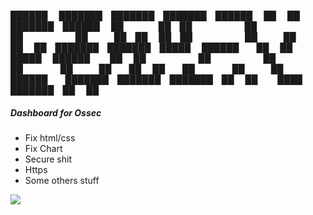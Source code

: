  ██████  ███████ ███████ ███████ ██████  ██    ██ ███████ ██████  
██    ██ ██      ██      ██      ██   ██ ██    ██ ██      ██   ██ 
██    ██ ███████ ███████ █████   ██████  ██    ██ █████   ██████  
██    ██      ██      ██ ██      ██   ██  ██  ██  ██      ██   ██ 
 ██████  ███████ ███████ ███████ ██   ██   ████   ███████ ██   ██ 


##### Dashboard for Ossec

- Fix html/css
- Fix Chart
- Secure shit
- Https
- Some others stuff

![](https://i.ibb.co/rpRLHj9/Ossec-Demo.png)
